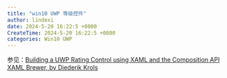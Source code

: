 ```yaml
---
title: "win10 UWP 等级控件"
author: lindexi
date: 2024-5-20 16:22:5 +0800
CreateTime: 2024-5-20 16:22:5 +0800
categories: Win10 UWP
---
```




参见：[Building a UWP Rating Control using XAML and the Composition API  XAML Brewer, by Diederik Krols](https://xamlbrewer.wordpress.com/2016/07/11/building-a-uwp-rating-control-using-xaml-and-the-composition-api/)
